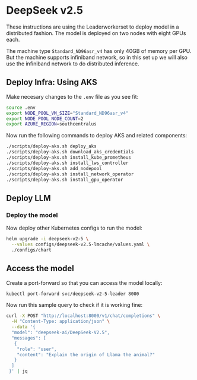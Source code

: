 # DeepSeek v2.5

These instructions are using the Leaderworkerset to deploy model in a distributed fashion. The model is deployed on two nodes with eight GPUs each.

The machine type `Standard_ND96asr_v4` has only 40GB of memory per GPU. But the machine supports infiniband network, so in this set up we will also use the infiniband network to do distributed inference.

## Deploy Infra: Using AKS

Make necesary changes to the `.env` file as you see fit:

```bash
source .env
export NODE_POOL_VM_SIZE="Standard_ND96asr_v4"
export NODE_POOL_NODE_COUNT=2
export AZURE_REGION=southcentralus
```

Now run the following commands to deploy AKS and related components:

```bash
./scripts/deploy-aks.sh deploy_aks
./scripts/deploy-aks.sh download_aks_credentials
./scripts/deploy-aks.sh install_kube_prometheus
./scripts/deploy-aks.sh install_lws_controller
./scripts/deploy-aks.sh add_nodepool
./scripts/deploy-aks.sh install_network_operator
./scripts/deploy-aks.sh install_gpu_operator
```

## Deploy LLM

### Deploy the model

Now deploy other Kubernetes configs to run the model:

```bash
helm upgrade -i deepseek-v2-5 \
  --values configs/deepseek-v2.5-lmcache/values.yaml \
  ./configs/chart
```

## Access the model

Create a port-forward so that you can access the model locally:

```bash
kubectl port-forward svc/deepseek-v2-5-leader 8000
```

Now run this sample query to check if it is working fine:

```bash
curl -X POST "http://localhost:8000/v1/chat/completions" \
  -H "Content-Type: application/json" \
  --data '{
  "model": "deepseek-ai/DeepSeek-V2.5",
  "messages": [
   {
    "role": "user",
    "content": "Explain the origin of Llama the animal?"
   }
  ]
 }' | jq
```
